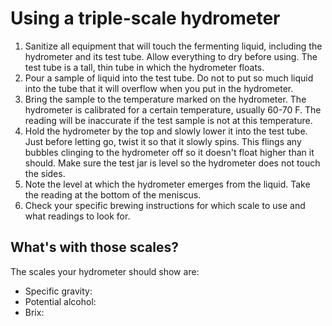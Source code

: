 # Using a triple-scale hydrometer

1. Sanitize all equipment that will touch the fermenting liquid, including the hydrometer and its test tube. Allow everything to dry before using. The test tube is a tall, thin tube in which the hydrometer floats. 
1. Pour a sample of liquid into the test tube. Do not to put so much liquid into the tube that it will overflow when you put in the hydrometer.
1. Bring the sample to the temperature marked on the hydrometer. The hydrometer is calibrated for a certain temperature, usually 60-70 F. The reading will be inaccurate if the test sample is not at this temperature.
1. Hold the hydrometer by the top and slowly lower it into the test tube. Just before letting go, twist it so that it slowly spins. This flings any bubbles clinging to the hydrometer off so it doesn't float higher than it should. Make sure the test jar is level so the hydrometer does not touch the sides.
1. Note the level at which the hydrometer emerges from the liquid. Take the reading at the bottom of the meniscus.
1. Check your specific brewing instructions for which scale to use and what readings to look for.

## What's with those scales?

The scales your hydrometer should show are:

* Specific gravity:
* Potential alcohol:
* Brix:

